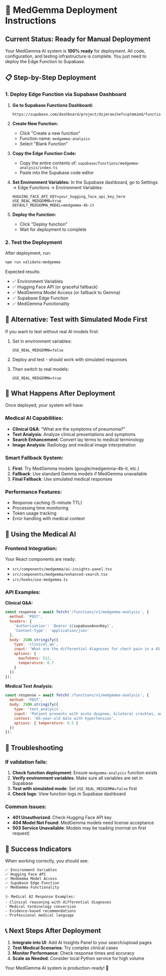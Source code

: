 # 🚀 MedGemma Deployment Instructions

## Current Status: Ready for Manual Deployment

Your MedGemma AI system is **100% ready** for deployment. All code, configuration, and testing infrastructure is complete. You just need to deploy the Edge Function to Supabase.

## 📋 Step-by-Step Deployment

### 1. Deploy Edge Function via Supabase Dashboard

1. **Go to Supabase Functions Dashboard:**
   ```
   https://supabase.com/dashboard/project/dsjmraeihefvcptmmimd/functions
   ```

2. **Create New Function:**
   - Click "Create a new function"
   - Function name: `medgemma-analysis`
   - Select "Blank Function"

3. **Copy the Edge Function Code:**
   - Copy the entire contents of: `supabase/functions/medgemma-analysis/index.ts`
   - Paste into the Supabase code editor

4. **Set Environment Variables:**
   In the Supabase dashboard, go to Settings → Edge Functions → Environment Variables:
   ```
   HUGGING_FACE_API_KEY=your_hugging_face_api_key_here
   USE_REAL_MEDGEMMA=true
   DEFAULT_MEDGEMMA_MODEL=medgemma-4b-it
   ```

5. **Deploy the Function:**
   - Click "Deploy function"
   - Wait for deployment to complete

### 2. Test the Deployment

After deployment, run:
```bash
npm run validate:medgemma
```

Expected results:
- ✅ Environment Variables
- ✅ Hugging Face API (or graceful fallback)
- ✅ MedGemma Model Access (or fallback to Gemma)
- ✅ Supabase Edge Function
- ✅ MedGemma Functionality

## 🧪 Alternative: Test with Simulated Mode First

If you want to test without real AI models first:

1. Set in environment variables:
   ```
   USE_REAL_MEDGEMMA=false
   ```

2. Deploy and test - should work with simulated responses

3. Then switch to real models:
   ```
   USE_REAL_MEDGEMMA=true
   ```

## 🎯 What Happens After Deployment

Once deployed, your system will have:

### Medical AI Capabilities:
- **Clinical Q&A**: "What are the symptoms of pneumonia?"
- **Text Analysis**: Analyze clinical presentations and symptoms
- **Search Enhancement**: Convert lay terms to medical terminology
- **Image Analysis**: Radiology and medical image interpretation

### Smart Fallback System:
1. **First**: Try MedGemma models (google/medgemma-4b-it, etc.)
2. **Fallback**: Use standard Gemma models if MedGemma unavailable
3. **Final Fallback**: Use simulated medical responses

### Performance Features:
- Response caching (5-minute TTL)
- Processing time monitoring
- Token usage tracking
- Error handling with medical context

## 🏥 Using the Medical AI

### Frontend Integration:
Your React components are ready:
- `src/components/medgemma/ai-insights-panel.tsx`
- `src/components/medgemma/enhanced-search.tsx`
- `src/hooks/use-medgemma.ts`

### API Examples:

**Clinical Q&A:**
```javascript
const response = await fetch('/functions/v1/medgemma-analysis', {
  method: 'POST',
  headers: {
    'Authorization': `Bearer ${supabaseAnonKey}`,
    'Content-Type': 'application/json'
  },
  body: JSON.stringify({
    type: 'clinical_qa',
    input: 'What are the differential diagnoses for chest pain in a 45-year-old male?',
    options: {
      maxTokens: 512,
      temperature: 0.7
    }
  })
});
```

**Medical Text Analysis:**
```javascript
const response = await fetch('/functions/v1/medgemma-analysis', {
  method: 'POST',
  body: JSON.stringify({
    type: 'text_analysis',
    input: 'Patient presents with acute dyspnea, bilateral crackles, and elevated JVP',
    context: '65-year-old male with hypertension',
    options: { temperature: 0.5 }
  })
});
```

## 🔧 Troubleshooting

### If validation fails:
1. **Check function deployment**: Ensure `medgemma-analysis` function exists
2. **Verify environment variables**: Make sure all variables are set in Supabase
3. **Test with simulated mode**: Set `USE_REAL_MEDGEMMA=false` first
4. **Check logs**: View function logs in Supabase dashboard

### Common Issues:
- **401 Unauthorized**: Check Hugging Face API key
- **404 Model Not Found**: MedGemma models need license acceptance
- **503 Service Unavailable**: Models may be loading (normal on first request)

## 🎉 Success Indicators

When working correctly, you should see:
```
✅ Environment Variables
✅ Hugging Face API
✅ MedGemma Model Access  
✅ Supabase Edge Function
✅ MedGemma Functionality

🩺 Medical AI Response Examples:
- Clinical reasoning with differential diagnoses
- Medical terminology conversion
- Evidence-based recommendations
- Professional medical language
```

## 📞 Next Steps After Deployment

1. **Integrate into UI**: Add AI Insights Panel to your search/upload pages
2. **Test Medical Scenarios**: Try complex clinical cases
3. **Monitor Performance**: Check response times and accuracy
4. **Scale as Needed**: Consider local Python service for high volume

Your MedGemma AI system is production-ready! 🚀